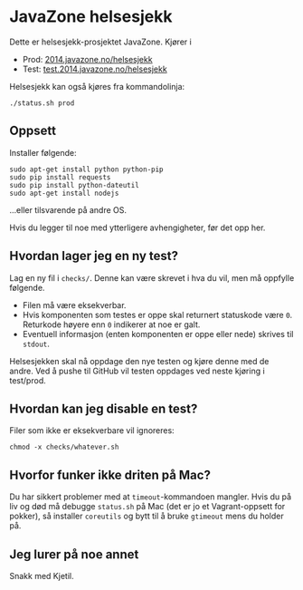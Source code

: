 # JavaZone helsesjekk

Dette er helsesjekk-prosjektet JavaZone. Kjører i 

- Prod: [2014.javazone.no/helsesjekk](http://2014.javazone.no/helsesjekk/)
- Test: [test.2014.javazone.no/helsesjekk](http://test.2014.javazone.no/helsesjekk/)

Helsesjekk kan også kjøres fra kommandolinja:

`./status.sh prod`

## Oppsett

Installer følgende:

```
sudo apt-get install python python-pip
sudo pip install requests
sudo pip install python-dateutil
sudo apt-get install nodejs
```

…eller tilsvarende på andre OS.

Hvis du legger til noe med ytterligere avhengigheter, før det opp her.

## Hvordan lager jeg en ny test?

Lag en ny fil i `checks/`. Denne kan være skrevet i hva du vil, men må oppfylle følgende.

- Filen må være eksekverbar.
- Hvis komponenten som testes er oppe skal returnert statuskode være `0`. Returkode høyere enn `0` indikerer at noe er galt.
- Eventuell informasjon (enten komponenten er oppe eller nede) skrives til `stdout`.

Helsesjekken skal nå oppdage den nye testen og kjøre denne med de andre. Ved å pushe til GitHub vil testen oppdages ved neste kjøring i test/prod.

## Hvordan kan jeg disable en test?

Filer som ikke er eksekverbare vil ignoreres:

`chmod -x checks/whatever.sh`

## Hvorfor funker ikke driten på Mac?

Du har sikkert problemer med at `timeout`-kommandoen mangler. Hvis du på liv og død må debugge `status.sh` på Mac (det er jo et Vagrant-oppsett for pokker), så installer `coreutils` og bytt til å bruke `gtimeout` mens du holder på.

## Jeg lurer på noe annet

Snakk med Kjetil.

